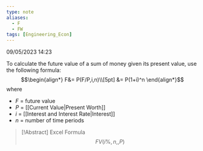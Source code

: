 ```yaml
---
type: note
aliases:
  - F
  - FW
tags: [Engineering_Econ]
---
```

09/05/2023 14:23

  


To calculate the future value of a sum of money given its present value, use the following formula:
$$\begin{align*}
F&= P(F/P,i,n)\\[5pt]
&= P(1+i)^n
\end{align*}$$
where
- $F$ = future value
- $P$ = [[Current Value|Present Worth]]
- $i$ = [[Interest and Interest Rate|Interest]]
- $n$ = number of time periods


>[!Abstract] Excel Formula
>$$
FV(i\%,n,,P)
$$

